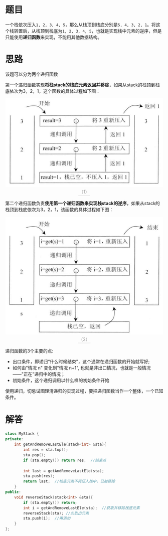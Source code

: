 # **题目**
一个栈依次压入```1, 2, 3, 4, 5```，那么从栈顶到栈底分别是```5, 4, 3, 2, 1```。将这个栈转置后，从栈顶到栈底为```1, 2, 3, 4, 5```，也就是实现栈中元素的逆序，但是只能使用**递归函数**来实现，不能用其他数据结构。

# **思路**  
该题可以分为两个递归函数  

第一个递归函数实现**将栈stack的栈底元素返回并移除**，如果从stack的栈顶到栈底依次为3，2，1，这个函数的具体过程如下图： 
 
<center>
    <img src="./pic/s1.png" />  
    <br>
    <div style="color:orange; border-bottom: 1px solid #d9d9d9;
    display: inline-block;
    color: #999;
    padding: 2px;">（1）</div>
</center> 

第二个递归函数负责**使用第一个递归函数来实现栈stack的逆序**，如果从stack的栈顶到栈底依次为3，2，1，该函数的具体过程如下图：

<center>
    <img src="./pic/s2.png" />  
    <br>
    <div style="color:orange; border-bottom: 1px solid #d9d9d9;
    display: inline-block;
    color: #999;
    padding: 2px;">（2）</div>
</center> 


递归函数的3个主要的点:
- 出口条件，即递归“什么时候结束”，这个通常在递归函数的开始就写好;
- 如何由"情况 n" 变化到"情况 n+1", 也就是非出口情况，也就是一般情况——"正在"递归中的情况； 
- 初始条件，这个递归调用以什么样的初始条件开始

使用递归，切忌试图理清递归的实现过程，要把递归函数当作一个整体，一个已知条件。


# **解答** 
```C++
class MyStack {
private:
    int getAndRemoveLastEle(stack<int> &sta){
        int res = sta.top();
        sta.pop();
        if (sta.empty()) return res;  //结束点

        int last = getAndRemoveLastEle(sta);
        sta.push(res);
        return last;  //栈底元素不再压入栈中，已被移除
    }
public:
	void reverseStack(stack<int> &sta){
		if (sta.empty()) return;
		int i = getAndRemoveLastEle(sta);  //获取并移除栈底元素
		reverseStack(sta); //先取出元素
		sta.push(i);  //再添加
	}
};
```